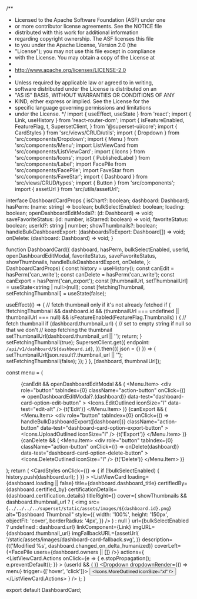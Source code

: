 /**
 * Licensed to the Apache Software Foundation (ASF) under one
 * or more contributor license agreements.  See the NOTICE file
 * distributed with this work for additional information
 * regarding copyright ownership.  The ASF licenses this file
 * to you under the Apache License, Version 2.0 (the
 * "License"); you may not use this file except in compliance
 * with the License.  You may obtain a copy of the License at
 *
 *   http://www.apache.org/licenses/LICENSE-2.0
 *
 * Unless required by applicable law or agreed to in writing,
 * software distributed under the License is distributed on an
 * "AS IS" BASIS, WITHOUT WARRANTIES OR CONDITIONS OF ANY
 * KIND, either express or implied.  See the License for the
 * specific language governing permissions and limitations
 * under the License.
 */
import { useEffect, useState } from 'react';
import { Link, useHistory } from 'react-router-dom';
import {
  isFeatureEnabled,
  FeatureFlag,
  t,
  SupersetClient,
} from '@superset-ui/core';
import { CardStyles } from 'src/views/CRUD/utils';
import { Dropdown } from 'src/components/Dropdown';
import { Menu } from 'src/components/Menu';
import ListViewCard from 'src/components/ListViewCard';
import { Icons } from 'src/components/Icons';
import { PublishedLabel } from 'src/components/Label';
import FacePile from 'src/components/FacePile';
import FaveStar from 'src/components/FaveStar';
import { Dashboard } from 'src/views/CRUD/types';
import { Button } from 'src/components';
import { assetUrl } from 'src/utils/assetUrl';

interface DashboardCardProps {
  isChart?: boolean;
  dashboard: Dashboard;
  hasPerm: (name: string) => boolean;
  bulkSelectEnabled: boolean;
  loading: boolean;
  openDashboardEditModal?: (d: Dashboard) => void;
  saveFavoriteStatus: (id: number, isStarred: boolean) => void;
  favoriteStatus: boolean;
  userId?: string | number;
  showThumbnails?: boolean;
  handleBulkDashboardExport: (dashboardsToExport: Dashboard[]) => void;
  onDelete: (dashboard: Dashboard) => void;
}

function DashboardCard({
  dashboard,
  hasPerm,
  bulkSelectEnabled,
  userId,
  openDashboardEditModal,
  favoriteStatus,
  saveFavoriteStatus,
  showThumbnails,
  handleBulkDashboardExport,
  onDelete,
}: DashboardCardProps) {
  const history = useHistory();
  const canEdit = hasPerm('can_write');
  const canDelete = hasPerm('can_write');
  const canExport = hasPerm('can_export');
  const [thumbnailUrl, setThumbnailUrl] = useState<string | null>(null);
  const [fetchingThumbnail, setFetchingThumbnail] = useState<boolean>(false);

  useEffect(() => {
    // fetch thumbnail only if it's not already fetched
    if (
      !fetchingThumbnail &&
      dashboard.id &&
      (thumbnailUrl === undefined || thumbnailUrl === null) &&
      isFeatureEnabled(FeatureFlag.Thumbnails)
    ) {
      // fetch thumbnail
      if (dashboard.thumbnail_url) {
        // set to empty string if null so that we don't
        // keep fetching the thumbnail
        setThumbnailUrl(dashboard.thumbnail_url || '');
        return;
      }
      setFetchingThumbnail(true);
      SupersetClient.get({
        endpoint: `/api/v1/dashboard/${dashboard.id}`,
      }).then(({ json = {} }) => {
        setThumbnailUrl(json.result?.thumbnail_url || '');
        setFetchingThumbnail(false);
      });
    }
  }, [dashboard, thumbnailUrl]);

  const menu = (
    <Menu>
      {canEdit && openDashboardEditModal && (
        <Menu.Item>
          <div
            role="button"
            tabIndex={0}
            className="action-button"
            onClick={() => openDashboardEditModal?.(dashboard)}
            data-test="dashboard-card-option-edit-button"
          >
            <Icons.EditOutlined iconSize="l" data-test="edit-alt" /> {t('Edit')}
          </div>
        </Menu.Item>
      )}
      {canExport && (
        <Menu.Item>
          <div
            role="button"
            tabIndex={0}
            onClick={() => handleBulkDashboardExport([dashboard])}
            className="action-button"
            data-test="dashboard-card-option-export-button"
          >
            <Icons.UploadOutlined iconSize="l" /> {t('Export')}
          </div>
        </Menu.Item>
      )}
      {canDelete && (
        <Menu.Item>
          <div
            role="button"
            tabIndex={0}
            className="action-button"
            onClick={() => onDelete(dashboard)}
            data-test="dashboard-card-option-delete-button"
          >
            <Icons.DeleteOutlined iconSize="l" /> {t('Delete')}
          </div>
        </Menu.Item>
      )}
    </Menu>
  );
  return (
    <CardStyles
      onClick={() => {
        if (!bulkSelectEnabled) {
          history.push(dashboard.url);
        }
      }}
    >
      <ListViewCard
        loading={dashboard.loading || false}
        title={dashboard.dashboard_title}
        certifiedBy={dashboard.certified_by}
        certificationDetails={dashboard.certification_details}
        titleRight={<PublishedLabel isPublished={dashboard.published} />}
        cover={
          showThumbnails && dashboard.thumbnail_url ? (
            <img
              src={`../../../../superset/static/assets/images/${dashboard.id}.png`}
              alt="Dashboard Thumbnail"
              style={{
                width: '100%',
                height: '150px',
                objectFit: 'cover',
                borderRadius: '4px',
              }}
            />
          ) : null
        }
        url={bulkSelectEnabled ? undefined : dashboard.url}
        linkComponent={Link}
        imgURL={dashboard.thumbnail_url}
        imgFallbackURL={assetUrl(
          '/static/assets/images/dashboard-card-fallback.svg',
        )}
        description={t('Modified %s', dashboard.changed_on_delta_humanized)}
        coverLeft={<FacePile users={dashboard.owners || []} />}
        actions={
          <ListViewCard.Actions
            onClick={e => {
              e.stopPropagation();
              e.preventDefault();
            }}
          >
            {userId && (
              <FaveStar
                itemId={dashboard.id}
                saveFaveStar={saveFavoriteStatus}
                isStarred={favoriteStatus}
              />
            )}
            <Dropdown dropdownRender={() => menu} trigger={['hover', 'click']}>
              <Button buttonSize="xsmall" type="link">
                <Icons.MoreOutlined iconSize="xl" />
              </Button>
            </Dropdown>
          </ListViewCard.Actions>
        }
      />
    </CardStyles>
  );
}

export default DashboardCard;
